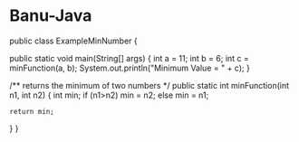 # Banu-Java
public class ExampleMinNumber {
  
  public static void main(String[] args) {
    int a = 11;
    int b = 6;
    int c = minFunction(a, b);
    System.out.println("Minimum Value = " + c);
  }
  
  /** returns the minimum of two numbers */
  public static int minFunction(int n1, int n2) {
    int min;
    if (n1>n2)
      min = n2;
    else
      min = n1;
    
    return min;
  }
}
